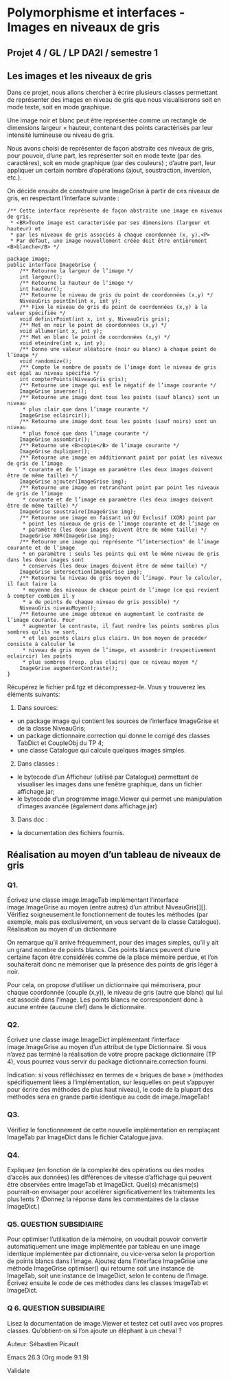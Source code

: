
# Polymorphisme et interfaces - Images en niveaux de gris
  
## Projet 4 / GL / LP DA2I / semestre 1
## Les images et les niveaux de gris
  
Dans ce projet, nous allons chercher à écrire plusieurs classes permettant de représenter des images en niveau de gris que nous visualiserons soit en mode texte, soit en mode graphique.  
  
Une image noir et blanc peut être représentée comme un rectangle de dimensions largeur × hauteur, contenant des points caractérisés par leur intensité lumineuse ou niveau de gris.  
  
Nous avons choisi de représenter de façon abstraite ces niveaux de gris, pour pouvoir, d’une part, les représenter soit en mode texte (par des caractères), soit en mode graphique (par des couleurs) ; d’autre part, leur appliquer un certain nombre d’opérations (ajout, soustraction, inversion, etc.).  
  
On décide ensuite de construire une ImageGrise à partir de ces niveaux de gris, en respectant l’interface suivante :  
  
```
/** Cette interface représente de façon abstraite une image en niveaux de gris.
 * <BR>Toute image est caracterisée par ses dimensions (largeur et hauteur) et
 * par les niveaux de gris associés à chaque coordonnée (x, y).<P>
 * Par défaut, une image nouvellement créée doit être entièrement <B>blanche</B> */

package image;
public interface ImageGrise {
    /** Retourne la largeur de l’image */
    int largeur();
    /** Retourne la hauteur de l’image */
    int hauteur();
    /** Retourne le niveau de gris du point de coordonnées (x,y) */
    NiveauGris pointEn(int x, int y);
    /** Fixe le niveau de gris du point de coordonnées (x,y) à la valeur spécifiée */
    void definirPoint(int x, int y, NiveauGris gris);
    /** Met en noir le point de coordonnées (x,y) */
    void allumer(int x, int y);
    /** Met en blanc le point de coordonnées (x,y) */
    void eteindre(int x, int y);
    /** Donne une valeur aléatoire (noir ou blanc) à chaque point de l’image */
    void randomize();
    /** Compte le nombre de points de l’image dont le niveau de gris est égal au niveau spécifié */
    int compterPoints(NiveauGris gris);
    /** Retourne une image qui est le négatif de l’image courante */
    ImageGrise inverser();
    /** Retourne une image dont tous les points (sauf blancs) sont un niveau
     * plus clair que dans l’image courante */
    ImageGrise eclaircir();
    /** Retourne une image dont tous les points (sauf noirs) sont un niveau
     * plus foncé que dans l’image courante */
    ImageGrise assombrir();
    /** Retourne une <B>copie</B> de l’image courante */
    ImageGrise dupliquer();
    /** Retourne une image en additionnant point par point les niveaux de gris de l’image
     * courante et de l’image en paramètre (les deux images doivent être de même taille) */
    ImageGrise ajouter(ImageGrise img);
    /** Retourne une image en retranchant point par point les niveaux de gris de l’image
     * courante et de l’image en paramètre (les deux images doivent être de même taille) */
    ImageGrise soustraire(ImageGrise img);
    /** Retourne une image en faisant un OU Exclusif (XOR) point par
     * point les niveaux de gris de l’image courante et de l’image en
     * paramètre (les deux images doivent être de même taille) */
    ImageGrise XOR(ImageGrise img);
    /** Retourne une image qui représente "l’intersection" de l’image courante et de l’image
     * en paramètre : seuls les points qui ont le même niveau de gris dans les deux images sont
     * conservés (les deux images doivent être de même taille) */
    ImageGrise intersection(ImageGrise img);
    /** Retourne le niveau de gris moyen de l’image. Pour le calculer, il faut faire la
     * moyenne des niveaux de chaque point de l’image (ce qui revient à compter combien il y
     * a de points de chaque niveau de gris possible) */
    NiveauGris niveauMoyen();
    /** Retourne une image obtenue en augmentant le contraste de l’image courante. Pour
     * augmenter le contraste, il faut rendre les points sombres plus sombres qu’ils ne sont,
     * et les points clairs plus clairs. Un bon moyen de procéder consiste à calculer le
     * niveau de gris moyen de l’image, et assombrir (respectivement eclaircir) les points
     * plus sombres (resp. plus clairs) que ce niveau moyen */
    ImageGrise augmenterContraste();
}
```
  
Récupérez le fichier pr4.tgz et décompressez-le. Vous y trouverez les éléments suivants:  
  
1. Dans sources:  
 * un package image qui contient les sources de l’interface ImageGrise et de la classe NiveauGris;
 * un package dictionnaire.correction qui donne le corrigé des classes TabDict et CoupleObj du TP 4;
 * une classe Catalogue qui calcule quelques images simples.
2. Dans classes : 
* le bytecode d’un Afficheur (utilisé par Catalogue) permettant de visualiser les images dans une fenêtre graphique, dans un fichier affichage.jar;
* le bytecode d’un programme image.Viewer qui permet une manipulation d’images avancée (également dans affichage.jar)
3. Dans doc : 
* la documentation des fichiers fournis.
  
## Réalisation au moyen d’un tableau de niveaux de gris  
  
### Q1.
  
Écrivez une classe image.ImageTab implémentant l’interface image.ImageGrise au moyen (entre autres) d’un attribut NiveauGris[][]. Vérifiez soigneusement le fonctionnement de toutes les méthodes (par exemple, mais pas exclusivement, en vous servant de la classe Catalogue).
Réalisation au moyen d'un dictionnaire  
  
On remarque qu’il arrive fréquemment, pour des images simples, qu’il y ait un grand nombre de points blancs. Ces points blancs peuvent d’une certaine façon être considérés comme de la place mémoire perdue, et l’on souhaiterait donc ne mémoriser que la présence des points de gris léger à noir.

Pour cela, on propose d’utiliser un dictionnaire qui mémorisera, pour chaque coordonnée (couple (x,y)), le niveau de gris (autre que blanc) qui lui est associé dans l’image. Les points blancs ne correspondent donc à aucune entrée (aucune clef) dans le dictionnaire.  
  
### Q2.  
  
Écrivez une classe image.ImageDict implémentant l’interface image.ImageGrise au moyen d’un attribut de type Dictionnaire. Si vous n’avez pas terminé la réalisation de votre propre package dictionnaire (TP 4), vous pourrez vous servir du package dictionnaire.correction fourni.  
  
Indication: si vous réfléchissez en termes de « briques de base » (méthodes spécifiquement liées à l’implémentation, sur lesquelles on peut s’appuyer pour écrire des méthodes de plus haut niveau), le code de la plupart des méthodes sera en grande partie identique au code de image.ImageTab!  
  
### Q3.  
  
Vérifiez le fonctionnement de cette nouvelle implémentation en remplaçant ImageTab par ImageDict dans le fichier Catalogue.java.  
  
### Q4.  
  
Expliquez (en fonction de la complexité des opérations ou des modes d’accès aux données) les différences de vitesse d’affichage qui peuvent être observées entre ImageTab et ImageDict. Quel(s) mécanisme(s) pourrait-on envisager pour accélérer significativement les traitements les plus lents ? (Donnez la réponse dans les commentaires de la classe ImageDict.)  
  
### Q5. QUESTION SUBSIDIAIRE
  
Pour optimiser l’utilisation de la mémoire, on voudrait pouvoir convertir automatiquement une image implémentée par tableau en une image identique implémentée par dictionnaire, ou vice-versa selon la proportion de points blancs dans l’image. Ajoutez dans l’interface ImageGrise une méthode ImageGrise optimiser() qui retourne soit une instance de ImageTab, soit une instance de ImageDict, selon le contenu de l’image. Écrivez ensuite le code de ces méthodes dans les classes ImageTab et ImageDict.  
  
### Q 6. QUESTION SUBSIDIAIRE
  
Lisez la documentation de image.Viewer et testez cet outil avec vos propres classes. Qu’obtient-on si l’on ajoute un éléphant à un cheval ?  
  
Auteur: Sébastien Picault
  
Emacs 26.3 (Org mode 9.1.9)
  
Validate

